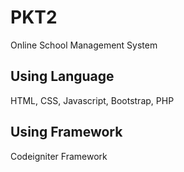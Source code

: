 # PKT2
Online School Management System

## Using Language
HTML, CSS, Javascript, Bootstrap, PHP

## Using Framework
Codeigniter Framework
